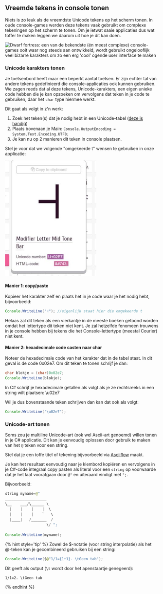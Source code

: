 ## Vreemde tekens in console tonen

Niets is zo leuk als de vreemdste Unicode tekens op het scherm tonen. In oude console-games werden deze tekens vaak gebruikt om complexe tekeningen op het scherm te tonen. Om je ietwat saaie applicaties dus wat toffer te maken leggen we daarom uit hoe je dit kan doen.

<!---{width:70%} --->
![Dwarf fortress: een van de bekendste (én meest complexe) console-games ooit waar nog steeds aan ontwikkeld, wordt gebruikt ongelooflijk veel bizarre karakters om zo een erg 'cool' ogende user interface te maken](../assets/0_intro/kerosenethunder_mockup.png)

### Unicode karakters tonen

Je toetsenbord heeft maar een beperkt aantal toetsen. Er zijn echter tal van andere tekens gedefinieerd die console-applicaties ook kunnen gebruiken. We zagen reeds dat al deze tekens, Unicode-karakters, een eigen unieke code hebben die je kan opzoeken om vervolgens dat teken in je code te gebruiken, daar het ``char`` type hiermee werkt.

Dit gaat als volgt in z'n werk:

1. Zoek het teken\(s\) dat je nodig hebt in een Unicode-tabel \([deze is handig](https://Unicode-table.com/en/)\)
2. Plaats bovenaan je Main: `Console.OutputEncoding = System.Text.Encoding.UTF8;`
3. Je kan nu op 2 manieren dit teken in console plaatsen.

<!---{pagebreak} --->

Stel je voor dat we volgende "omgekeerde t" wensen te gebruiken in onze applicatie:
<!---{height:30%} --->
![Een handig teken als je een huis wilt tekenen in de console](../assets/0_intro/letter.jpg)

#### Manier 1: copy/paste

Kopieer het karakter zelf en plaats het in je code waar je het nodig hebt, bijvoorbeeld:

```java
Console.WriteLine("˧"); //eigenlijk staat hier die omgekeerde t
```

Helaas zal dit teken als een vierkantje in de meeste boeken getoond worden omdat het lettertype dit teken niet kent. Je zal hetzelfde fenomeen trouwens in je console hebben bij tekens die het Console-lettertype (meestal Courier) niet kent.

#### Manier 2: hexadecimale code casten naar char

Noteer de hexadecimale code van het karakter dat in de tabel staat. In dit geval is de code 0x02e7. Om dit teken te tonen schrijf je dan:

```java
char blokje = (char)0x02e7;
Console.WriteLine(blokje);
```

In C# schrijf je hexadecimale getallen als volgt als je ze rechtsreeks in een string wilt plaatsen: \u02e7

Wil je dus bovenstaande teken schrijven dan kan dat ook als volgt:

```java
Console.WriteLine("\u02e7");
```

### Unicode-art tonen

Soms zou je multiline Unicode-art (ook wel Ascii-art genoemd) willen tonen in je C# applicatie. Dit kan je eenvoudig oplossen door gebruik te maken van het ``@`` teken voor een string.

Stel dat je een toffe titel of tekening bijvoorbeeld via [Asciiflow](http://asciiflow.com/) maakt.

Je kan het resultaat eenvoudig naar je klembord kopiëren en vervolgens in je C#-code integraal copy pasten als literal voor een ``string`` op voorwaarde dat je het laat voorafgaan door ``@"`` en uiteraard eindigt met ``";``.

Bijvoorbeeld:

```java
string myname=@"
___________________   
\__    ___/\______ \  
  |    |    |    |  \ 
  |    |    |    `   \
  |____|   /_______  /
                   \/ ";

Console.WriteLine(myname);
```

{% hint style='tip' %}
Zowel de $-notatie (voor string interpolatie) als het  @-teken kan je gecombineerd gebruiken bij een string:

```java
Console.WriteLine($@"1/1={1+1}. \tGeen tab");
```

Dit geeft als output (``\t`` wordt door het apenstaartje genegeerd):

<!---{line-numbers:false}--->
```text
1/1=2. \tGeen tab
```
{% endhint %}